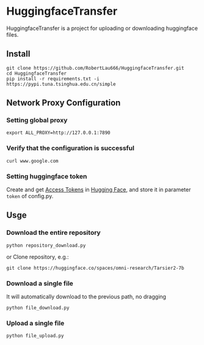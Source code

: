 # HuggingfaceTransfer
HuggingfaceTransfer is a project for uploading or downloading huggingface files.
## Install
```
git clone https://github.com/RobertLau666/HuggingfaceTransfer.git
cd HuggingfaceTransfer
pip install -r requirements.txt -i https://pypi.tuna.tsinghua.edu.cn/simple
```

## Network Proxy Configuration
### Setting global proxy
```
export ALL_PROXY=http://127.0.0.1:7890
```
### Verify that the configuration is successful
```
curl www.google.com
```
### Setting huggingface token
Create and get [Access Tokens](https://huggingface.co/settings/tokens) in [Hugging Face](https://huggingface.co/), and store it in parameter ```token``` of config.py.
## Usge
### Download the entire repository
```
python repository_download.py
```
or Clone repository, e.g.:
```
git clone https://huggingface.co/spaces/omni-research/Tarsier2-7b
```
### Download a single file
It will automatically download to the previous path, no dragging
```
python file_download.py
```
### Upload a single file
```
python file_upload.py
```